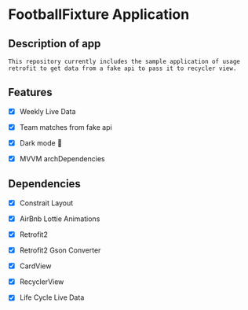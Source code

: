 # FootballFixture Application

## Description of app
```
This repository currently includes the sample application of usage retrofit to get data from a fake api to pass it to recycler view.
```


## Features 

* [X] Weekly Live Data
* [X] Team matches from fake api 
* [X] Dark mode 🌃 
* [X] MVVM archDependencies
    

## Dependencies

* [X] Constrait Layout
* [X] AirBnb Lottie Animations 
* [X] Retrofit2 
* [X] Retrofit2 Gson Converter
* [X] CardView
* [X] RecyclerView
* [X] Life Cycle Live Data
    




